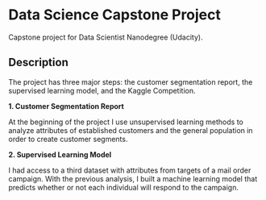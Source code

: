 # Data Science Capstone Project
Capstone project for Data Scientist Nanodegree (Udacity). 

## Description
The project has three major steps: the customer segmentation report, the supervised learning model, and the Kaggle Competition.

**1. Customer Segmentation Report**

At the beginning of the project I use unsupervised learning methods to analyze attributes of established customers and the general population in order to create customer segments.

**2. Supervised Learning Model**

I had access to a third dataset with attributes from targets of a mail order campaign. With the previous analysis, I built a machine learning model that predicts whether or not each individual will respond to the campaign.


